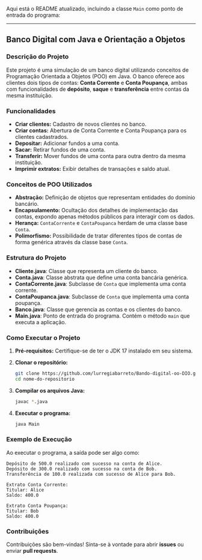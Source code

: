 Aqui está o README atualizado, incluindo a classe `Main` como ponto de entrada do programa:

---

## Banco Digital com Java e Orientação a Objetos

### Descrição do Projeto

Este projeto é uma simulação de um banco digital utilizando conceitos de Programação Orientada a Objetos (POO) em Java. O banco oferece aos clientes dois tipos de contas: **Conta Corrente** e **Conta Poupança**, ambas com funcionalidades de **depósito**, **saque** e **transferência** entre contas da mesma instituição.

### Funcionalidades

- **Criar clientes:** Cadastro de novos clientes no banco.
- **Criar contas:** Abertura de Conta Corrente e Conta Poupança para os clientes cadastrados.
- **Depositar:** Adicionar fundos a uma conta.
- **Sacar:** Retirar fundos de uma conta.
- **Transferir:** Mover fundos de uma conta para outra dentro da mesma instituição.
- **Imprimir extratos:** Exibir detalhes de transações e saldo atual.

### Conceitos de POO Utilizados

- **Abstração:** Definição de objetos que representam entidades do domínio bancário.
- **Encapsulamento:** Ocultação dos detalhes de implementação das contas, expondo apenas métodos públicos para interagir com os dados.
- **Herança:** `ContaCorrente` e `ContaPoupanca` herdam de uma classe base `Conta`.
- **Polimorfismo:** Possibilidade de tratar diferentes tipos de contas de forma genérica através da classe base `Conta`.

### Estrutura do Projeto

- **Cliente.java**: Classe que representa um cliente do banco.
- **Conta.java**: Classe abstrata que define uma conta bancária genérica.
- **ContaCorrente.java**: Subclasse de `Conta` que implementa uma conta corrente.
- **ContaPoupanca.java**: Subclasse de `Conta` que implementa uma conta poupança.
- **Banco.java**: Classe que gerencia as contas e os clientes do banco.
- **Main.java**: Ponto de entrada do programa. Contém o método `main` que executa a aplicação.

### Como Executar o Projeto

1. **Pré-requisitos:** Certifique-se de ter o JDK 17 instalado em seu sistema.

2. **Clonar o repositório:**
   ```bash
   git clone https://github.com/lurregiabarreto/Bando-digital-oo-DIO.git
   cd nome-do-repositorio
   ```

3. **Compilar os arquivos Java:**
   ```bash
   javac *.java
   ```

4. **Executar o programa:**
   ```bash
   java Main
   ```

### Exemplo de Execução

Ao executar o programa, a saída pode ser algo como:

```
Depósito de 500.0 realizado com sucesso na conta de Alice.
Depósito de 300.0 realizado com sucesso na conta de Bob.
Transferência de 100.0 realizada com sucesso de Alice para Bob.

Extrato Conta Corrente:
Titular: Alice
Saldo: 400.0

Extrato Conta Poupança:
Titular: Bob
Saldo: 400.0
```

### Contribuições

Contribuições são bem-vindas! Sinta-se à vontade para abrir **issues** ou enviar **pull requests**.

